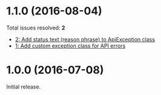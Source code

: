 <a name="1.1.0"></a>
# 1.1.0 (2016-08-04)

Total issues resolved: **2**
- [2: Add status text (reason phrase) to ApiException class](https://github.com/nprdm/npr-one-backend-proxy-php/issues/2)
- [1: Add custom exception class for API errors](https://github.com/nprdm/npr-one-backend-proxy-php/issues/1)


<a name="1.0.0"></a>
# 1.0.0 (2016-07-08)

Initial release.

